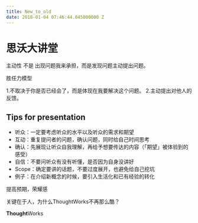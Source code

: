 ```yaml
---
title: New_to_old
date: 2018-01-04 07:46:44.045000000 Z
---
```


# 思沃大讲堂

主动性 不是 出现问题我来承担，而是发现问题主动提出问题。

胜任力模型

1.不取决于你是否已经会了，而是体现在我要解决这个问题。
2.主动提出对他人的反馈。

## Tips for presentation

- 听众：一定要考虑听众的水平以及听众的需求和期望
- 互动：重复提问者的问题，确认问题，同时给自己时间思考
- 确认：先展现让听众自我理解，再给予想要传达的内容（「期望」被体验到的感受）
- 自信：不要问听众有没有听懂，是否因为自身没讲好
- Scope：确定要讲的话题，不要过度展开，也避免给自己挖坑
- 例子：在介绍新概念的时候，要引入生活化和已有经验的转化

提高预期，荣耀感

关键在于人，为什么ThoughtWorks不再那么酷？


**Thought**Works

